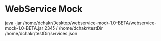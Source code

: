 <!DOCTYPE html>
<html lang="en">
<head>
	<meta charset="utf-8">
  <title>WebService Mock</title>
</head>

<div>
	<h1>WebService Mock</h1>
</div>

java -jar /home/dchakr/Desktop/webservice-mock-1.0-BETA/webservice-mock-1.0-BETA.jar 2345 / /home/dchakr/testDir /home/dchakr/testDir/services.json
</html>
